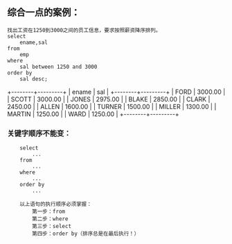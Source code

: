 ## 综合一点的案例：
	找出工资在1250到3000之间的员工信息，要求按照薪资降序排列。
	select 
		ename,sal
	from
		emp
	where
		sal between 1250 and 3000
	order by
		sal desc;

   +--------+---------+
   | ename  | sal     |
   +--------+---------+
   | FORD   | 3000.00 |
   | SCOTT  | 3000.00 |
   | JONES  | 2975.00 |
   | BLAKE  | 2850.00 |
   | CLARK  | 2450.00 |
   | ALLEN  | 1600.00 |
   | TURNER | 1500.00 |
   | MILLER | 1300.00 |
   | MARTIN | 1250.00 |
   | WARD   | 1250.00 |
   +--------+---------+
	
### 关键字顺序不能变：
		select
			...
		from
			...
		where
			...
		order by
			...
		
		以上语句的执行顺序必须掌握：
			第一步：from
			第二步：where
			第三步：select
			第四步：order by（排序总是在最后执行！）
